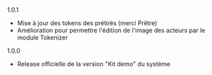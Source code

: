 1.0.1
- Mise à jour des tokens des prétirés (merci Prêtre)
- Amélioration pour permettre l'édition de l'image des acteurs par le module Tokenizer

1.0.0
- Release officielle de la version "Kit demo" du système
